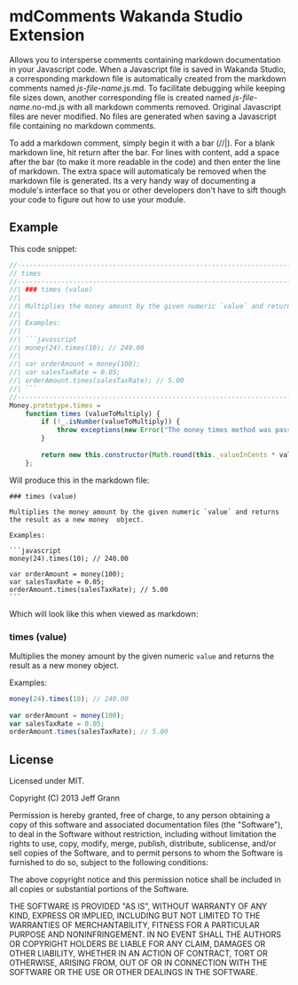 mdComments Wakanda Studio Extension
===================================

Allows you to intersperse comments containing markdown documentation in your Javascript code. When a Javascript file is saved in Wakanda Studio, a corresponding markdown file is automatically created from the markdown comments named *js-file-name*.js.md. To facilitate debugging while keeping file sizes down, another corresponding file is created named *js-file-name*.no-md.js with all markdown comments removed. Original Javascript files are never modified. No files are generated when saving a Javascript file containing no markdown comments.

To add a markdown comment, simply begin it with a bar (//|). For a blank markdown line, hit return after the bar. For lines with content, add a space after the bar (to make it more readable in the code) and then enter the line of markdown. The extra space will automaticaly be removed when the markdown file is generated. Its a very handy way of documenting a module's interface so that you or other developers don't have to sift though your code to figure out how to use your module.


Example
-------

This code snippet:

```javascript
//----------------------------------------------------------------------------------------------------// times//----------------------------------------------------------------------------------------------------//| ### times (value)//|//| Multiplies the money amount by the given numeric `value` and returns the result as a new money object.//|//| Examples://|//| ```javascript//| money(24).times(10); // 240.00//|//| var orderAmount = money(100);//| var salesTaxRate = 0.05;//| orderAmount.times(salesTaxRate); // 5.00//| ```//----------------------------------------------------------------------------------------------------Money.prototype.times =	function times (valueToMultiply) {		if (!_.isNumber(valueToMultiply)) {			throw exceptions(new Error("The money times method was passed something other than a number."));		}				return new this.constructor(Math.round(this._valueInCents * valueToMultiply));	};
```

Will produce this in the markdown file:

	### times (value)		Multiplies the money amount by the given numeric `value` and returns the result as a new money 	object.
	Examples:	```javascript	money(24).times(10); // 240.00
		var orderAmount = money(100);	var salesTaxRate = 0.05;	orderAmount.times(salesTaxRate); // 5.00
	```
	
Which will look like this when viewed as markdown:

### times (value)Multiplies the money amount by the given numeric `value` and returns the result as a new money 	object.
Examples:```javascriptmoney(24).times(10); // 240.00
	var orderAmount = money(100);var salesTaxRate = 0.05;orderAmount.times(salesTaxRate); // 5.00
```


License
-------

Licensed under MIT.

Copyright (C) 2013 Jeff Grann

Permission is hereby granted, free of charge, to any person obtaining a copy of this software and associated documentation files (the "Software"), to deal in the Software without restriction, including without limitation the rights to use, copy, modify, merge, publish, distribute, sublicense, and/or sell copies of the Software, and to permit persons to whom the Software is furnished to do so, subject to the following conditions:

The above copyright notice and this permission notice shall be included in all copies or substantial portions of the Software.

THE SOFTWARE IS PROVIDED "AS IS", WITHOUT WARRANTY OF ANY KIND, EXPRESS OR IMPLIED, INCLUDING BUT NOT LIMITED TO THE WARRANTIES OF MERCHANTABILITY, FITNESS FOR A PARTICULAR PURPOSE AND NONINFRINGEMENT. IN NO EVENT SHALL THE AUTHORS OR COPYRIGHT HOLDERS BE LIABLE FOR ANY CLAIM, DAMAGES OR OTHER LIABILITY, WHETHER IN AN ACTION OF CONTRACT, TORT OR OTHERWISE, ARISING FROM, OUT OF OR IN CONNECTION WITH THE SOFTWARE OR THE USE OR OTHER DEALINGS IN THE SOFTWARE.
